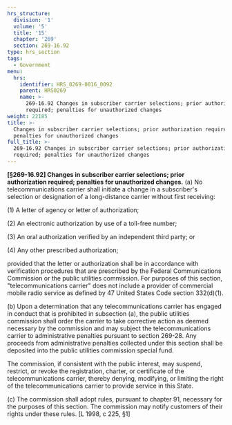 ```yaml
---
hrs_structure:
  division: '1'
  volume: '5'
  title: '15'
  chapter: '269'
  section: 269-16.92
type: hrs_section
tags:
  - Government
menu:
  hrs:
    identifier: HRS_0269-0016_0092
    parent: HRS0269
    name: >-
      269-16.92 Changes in subscriber carrier selections; prior authorization
      required; penalties for unauthorized changes
weight: 22185
title: >-
  Changes in subscriber carrier selections; prior authorization required;
  penalties for unauthorized changes
full_title: >-
  269-16.92 Changes in subscriber carrier selections; prior authorization
  required; penalties for unauthorized changes
---
```

**[§269-16.92] Changes in subscriber carrier selections; prior authorization required; penalties for unauthorized changes.** (a) No telecommunications carrier shall initiate a change in a subscriber's selection or designation of a long-distance carrier without first receiving:

(1) A letter of agency or letter of authorization;

(2) An electronic authorization by use of a toll-free number;

(3) An oral authorization verified by an independent third party; or

(4) Any other prescribed authorization;

provided that the letter or authorization shall be in accordance with verification procedures that are prescribed by the Federal Communications Commission or the public utilities commission. For purposes of this section, "telecommunications carrier" does not include a provider of commercial mobile radio service as defined by 47 United States Code section 332(d)(1).

(b) Upon a determination that any telecommunications carrier has engaged in conduct that is prohibited in subsection (a), the public utilities commission shall order the carrier to take corrective action as deemed necessary by the commission and may subject the telecommunications carrier to administrative penalties pursuant to section 269-28\. Any proceeds from administrative penalties collected under this section shall be deposited into the public utilities commission special fund.

The commission, if consistent with the public interest, may suspend, restrict, or revoke the registration, charter, or certificate of the telecommunications carrier, thereby denying, modifying, or limiting the right of the telecommunications carrier to provide service in this State.

(c) The commission shall adopt rules, pursuant to chapter 91, necessary for the purposes of this section. The commission may notify customers of their rights under these rules. [L 1998, c 225, §1]